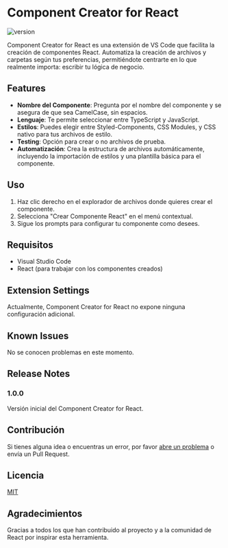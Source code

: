 # Component Creator for React

![version](https://img.shields.io/badge/version-1.0.0-blue)

Component Creator for React es una extensión de VS Code que facilita la creación de componentes React. Automatiza la creación de archivos y carpetas según tus preferencias, permitiéndote centrarte en lo que realmente importa: escribir tu lógica de negocio.

## Features

- **Nombre del Componente**: Pregunta por el nombre del componente y se asegura de que sea CamelCase, sin espacios.
- **Lenguaje**: Te permite seleccionar entre TypeScript y JavaScript.
- **Estilos**: Puedes elegir entre Styled-Components, CSS Modules, y CSS nativo para tus archivos de estilo.
- **Testing**: Opción para crear o no archivos de prueba.
- **Automatización**: Crea la estructura de archivos automáticamente, incluyendo la importación de estilos y una plantilla básica para el componente.

## Uso

1. Haz clic derecho en el explorador de archivos donde quieres crear el componente.
2. Selecciona "Crear Componente React" en el menú contextual.
3. Sigue los prompts para configurar tu componente como desees.

## Requisitos

- Visual Studio Code
- React (para trabajar con los componentes creados)

## Extension Settings

Actualmente, Component Creator for React no expone ninguna configuración adicional.

## Known Issues

No se conocen problemas en este momento.

## Release Notes

### 1.0.0

Versión inicial del Component Creator for React.

## Contribución

Si tienes alguna idea o encuentras un error, por favor [abre un problema](https://github.com/juliomc23/Component-creator) o envía un Pull Request.

## Licencia

[MIT](https://github.com/juliomc23/Component-creator)

## Agradecimientos

Gracias a todos los que han contribuido al proyecto y a la comunidad de React por inspirar esta herramienta.
